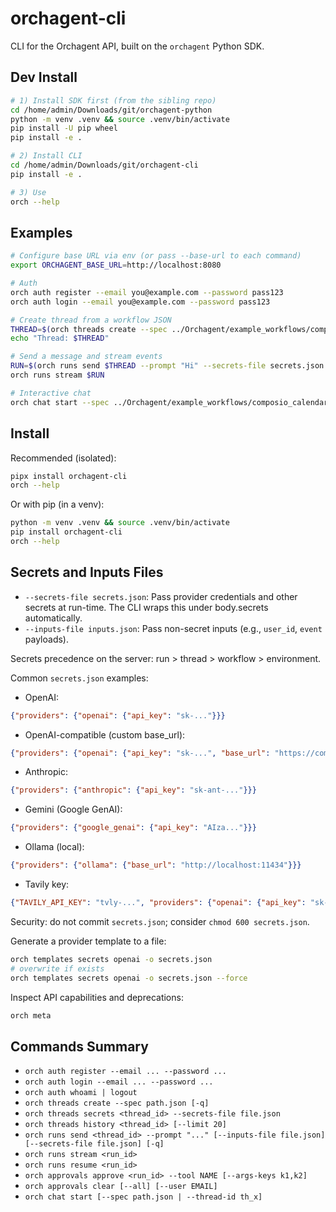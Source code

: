 # orchagent-cli

CLI for the Orchagent API, built on the `orchagent` Python SDK.

## Dev Install

```bash
# 1) Install SDK first (from the sibling repo)
cd /home/admin/Downloads/git/orchagent-python
python -m venv .venv && source .venv/bin/activate
pip install -U pip wheel
pip install -e .

# 2) Install CLI
cd /home/admin/Downloads/git/orchagent-cli
pip install -e .

# 3) Use
orch --help
```

## Examples

```bash
# Configure base URL via env (or pass --base-url to each command)
export ORCHAGENT_BASE_URL=http://localhost:8080

# Auth
orch auth register --email you@example.com --password pass123
orch auth login --email you@example.com --password pass123

# Create thread from a workflow JSON
THREAD=$(orch threads create --spec ../Orchagent/example_workflows/composio_calendar_hil_chat.json -q)
echo "Thread: $THREAD"

# Send a message and stream events
RUN=$(orch runs send $THREAD --prompt "Hi" --secrets-file secrets.json -q)
orch runs stream $RUN

# Interactive chat
orch chat start --spec ../Orchagent/example_workflows/composio_calendar_hil_chat.json
```

## Install

Recommended (isolated):

```bash
pipx install orchagent-cli
orch --help
```

Or with pip (in a venv):

```bash
python -m venv .venv && source .venv/bin/activate
pip install orchagent-cli
orch --help
```

## Secrets and Inputs Files

- `--secrets-file secrets.json`: Pass provider credentials and other secrets at run-time. The CLI wraps this under body.secrets automatically.
- `--inputs-file inputs.json`: Pass non-secret inputs (e.g., `user_id`, `event` payloads).

Secrets precedence on the server: run > thread > workflow > environment.

Common `secrets.json` examples:

- OpenAI:
```json
{"providers": {"openai": {"api_key": "sk-..."}}}
```

- OpenAI-compatible (custom base_url):
```json
{"providers": {"openai": {"api_key": "sk-...", "base_url": "https://compatible.example/api"}}}
```

- Anthropic:
```json
{"providers": {"anthropic": {"api_key": "sk-ant-..."}}}
```

- Gemini (Google GenAI):
```json
{"providers": {"google_genai": {"api_key": "AIza..."}}}
```

- Ollama (local):
```json
{"providers": {"ollama": {"base_url": "http://localhost:11434"}}}
```

- Tavily key:
```json
{"TAVILY_API_KEY": "tvly-...", "providers": {"openai": {"api_key": "sk-..."}}}
```

Security: do not commit `secrets.json`; consider `chmod 600 secrets.json`.

Generate a provider template to a file:

```bash
orch templates secrets openai -o secrets.json
# overwrite if exists
orch templates secrets openai -o secrets.json --force
```

Inspect API capabilities and deprecations:

```bash
orch meta
```

## Commands Summary

- `orch auth register --email ... --password ...`
- `orch auth login --email ... --password ...`
- `orch auth whoami | logout`
- `orch threads create --spec path.json [-q]`
- `orch threads secrets <thread_id> --secrets-file file.json`
- `orch threads history <thread_id> [--limit 20]`
- `orch runs send <thread_id> --prompt "..." [--inputs-file file.json] [--secrets-file file.json] [-q]`
- `orch runs stream <run_id>`
- `orch runs resume <run_id>`
- `orch approvals approve <run_id> --tool NAME [--args-keys k1,k2]`
- `orch approvals clear [--all] [--user EMAIL]`
- `orch chat start [--spec path.json | --thread-id th_x]`
